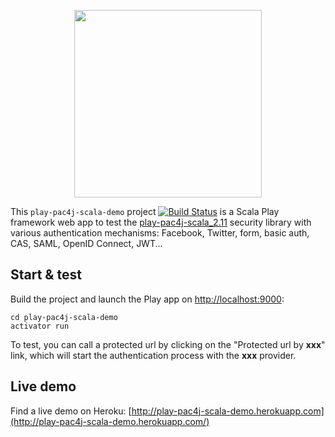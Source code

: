 <p align="center">
  <img src="https://pac4j.github.io/pac4j/img/logo-play.png" width="300" />
</p>

This `play-pac4j-scala-demo` project [![Build Status](https://travis-ci.org/pac4j/play-pac4j-scala-demo.png?branch=2.3.x)](https://travis-ci.org/pac4j/play-pac4j-scala-demo) is a Scala Play framework web app to test the [play-pac4j-scala_2.11](https://github.com/pac4j/play-pac4j) security library with various authentication mechanisms: Facebook, Twitter, form, basic auth, CAS, SAML, OpenID Connect, JWT...


## Start & test

Build the project and launch the Play app on [http://localhost:9000](http://localhost:9000):

    cd play-pac4j-scala-demo
    activator run

To test, you can call a protected url by clicking on the "Protected url by **xxx**" link, which will start the authentication process with the **xxx** provider.


## Live demo

Find a live demo on Heroku: [http://play-pac4j-scala-demo.herokuapp.com](http://play-pac4j-scala-demo.herokuapp.com/)
